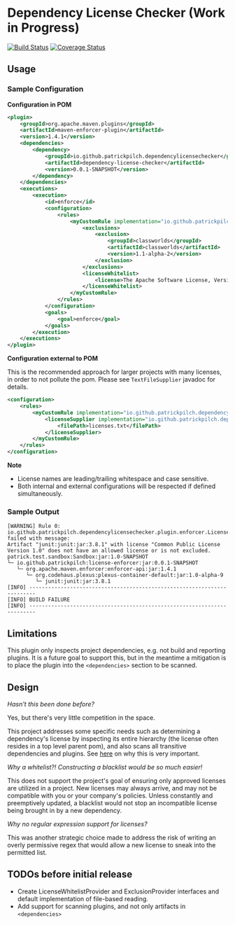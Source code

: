 # Dependency License Checker (Work in Progress)

[![Build Status](https://travis-ci.org/patrickpilch/dependency-license-checker.svg?branch=master)](https://travis-ci.org/patrickpilch/dependency-license-checker)
[![Coverage Status](https://coveralls.io/repos/github/patrickpilch/dependency-license-checker/badge.svg?branch=master)](https://coveralls.io/github/patrickpilch/dependency-license-checker?branch=master)

## Usage

### Sample Configuration

**Configuration in POM**
```xml
<plugin>
    <groupId>org.apache.maven.plugins</groupId>
    <artifactId>maven-enforcer-plugin</artifactId>
    <version>1.4.1</version>
    <dependencies>
        <dependency>
            <groupId>io.github.patrickpilch.dependencylicensechecker</groupId>
            <artifactId>dependency-license-checker</artifactId>
            <version>0.0.1-SNAPSHOT</version>
        </dependency>
    </dependencies>
    <executions>
        <execution>
            <id>enforce</id>
            <configuration>
                <rules>
                    <myCustomRule implementation="io.github.patrickpilch.dependencylicensechecker.plugin.enforcer.LicenseEnforcerRule">
                        <exclusions>
                            <exclusion>
                                <groupId>classworlds</groupId>
                                <artifactId>classworlds</artifactId>
                                <version>1.1-alpha-2</version>
                            </exclusion>
                        </exclusions>
                        <licenseWhitelist>
                            <license>The Apache Software License, Version 2.0</license>
                        </licenseWhitelist>
                    </myCustomRule>
                </rules>
            </configuration>
            <goals>
                <goal>enforce</goal>
            </goals>
        </execution>
    </executions>
</plugin>
```
**Configuration external to POM**

This is the recommended approach for larger projects with many licenses, in order to not pollute the pom.
Please see `TextFileSupplier` javadoc for details.

```xml
<configuration>
    <rules>
        <myCustomRule implementation="io.github.patrickpilch.dependencylicensechecker.plugin.enforcer.LicenseEnforcerRule">
            <licenseSupplier implementation="io.github.patrickpilch.dependencylicensechecker.suppliers.TextFileSupplier">
                <filePath>licenses.txt</filePath>
            </licenseSupplier>
        </myCustomRule>
    </rules>
</configuration>
```

**Note**
- License names are leading/trailing whitespace and case sensitive.
- Both internal and external configurations will be respected if defined simultaneously.


### Sample Output
```
[WARNING] Rule 0: io.github.patrickpilch.dependencylicensechecker.plugin.enforcer.LicenseEnforcerRule failed with message:
Artifact "junit:junit:jar:3.8.1" with license "Common Public License Version 1.0" does not have an allowed license or is not excluded.
patrick.test.sandbox:Sandbox:jar:1.0-SNAPSHOT
└─ io.github.patrickpilch:license-enforcer:jar:0.0.1-SNAPSHOT
   └─ org.apache.maven.enforcer:enforcer-api:jar:1.4.1
      └─ org.codehaus.plexus:plexus-container-default:jar:1.0-alpha-9
         └─ junit:junit:jar:3.8.1
[INFO] ------------------------------------------------------------------------
[INFO] BUILD FAILURE
[INFO] ------------------------------------------------------------------------
```

## Limitations

This plugin only inspects project dependencies, e.g. not build and reporting plugins. It is a future goal to support
this, but in the meantime a mitigation is to place the plugin into the `<dependencies>` section to be scanned.

## Design

_Hasn't this been done before?_

Yes, but there's very little competition in the space.

This project addresses some specific needs such as determining a dependency's license by inspecting its entire hierarchy
(the license often resides in a top level parent pom), and also scans all transitive dependencies and plugins. See
[here](http://www.gnu.org/licenses/gpl-faq.en.html#GPLWrapper) on why this is very important.

_Why a whitelist?! Constructing a blacklist would be so much easier!_

This does not support the project's goal of ensuring only approved licenses are utilized in a project. New licenses may
always arrive, and may not be compatible with you or your company's policies. Unless constantly and preemptively updated,
a blacklist would not stop an incompatible license being brought in by a new dependency.

_Why no regular expression support for licenses?_

This was another strategic choice made to address the risk of writing an overly permissive regex that would allow a new
license to sneak into the permitted list.

## TODOs before initial release
- Create LicenseWhitelistProvider and ExclusionProvider interfaces and default implementation of file-based reading.
- Add support for scanning plugins, and not only artifacts in `<dependencies>`
